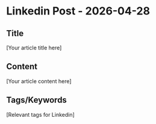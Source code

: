 # Linkedin Post - 2026-04-28

## Title
[Your article title here]

## Content
[Your article content here]

## Tags/Keywords
[Relevant tags for Linkedin]
